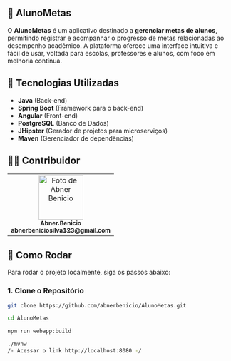 ## 📝 AlunoMetas

O **AlunoMetas** é um aplicativo destinado a **gerenciar metas de alunos**, permitindo registrar e acompanhar o progresso de metas relacionadas ao desempenho acadêmico. A plataforma oferece uma interface intuitiva e fácil de usar, voltada para escolas, professores e alunos, com foco em melhoria contínua.

## 🚀 Tecnologias Utilizadas

- **Java** (Back-end)
- **Spring Boot** (Framework para o back-end)
- **Angular** (Front-end)
- **PostgreSQL** (Banco de Dados)
- **JHipster** (Gerador de projetos para microserviços)
- **Maven** (Gerenciador de dependências)

## 🧑‍💻 Contribuidor
<table>
  <tr>
    <td align="center">
      <a href="https://github.com/AbnerBenicio">
        <img src="https://avatars.githubusercontent.com/u/112874576?v=4" width="100px;" alt="Foto de Abner Benicio"/><br>
        <sub>
          <b>Abner Benicio</b><br>
          <b>abnerbeniciosilva123@gmail.com</b>
        </sub>
      </a>
    </td>
  </tr>
</table>

## 🔧 Como Rodar

Para rodar o projeto localmente, siga os passos abaixo:

### 1. Clone o Repositório

```bash
git clone https://github.com/abnerbenicio/AlunoMetas.git
```
```bash
cd AlunoMetas
```
```bash
npm run webapp:build
```
```bash
./mvnw
/- Acessar o link http://localhost:8080 -/
```

